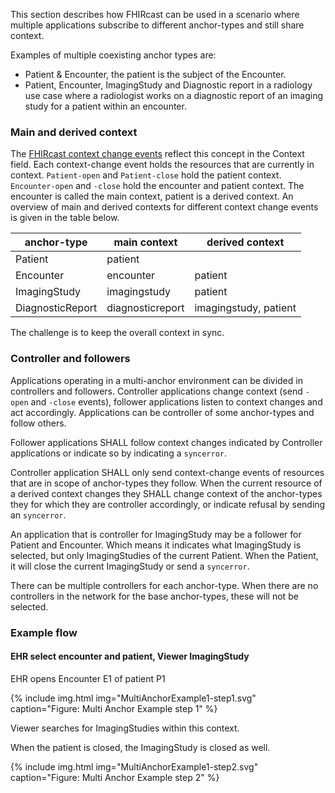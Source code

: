 This section describes how FHIRcast can be used in a scenario where multiple applications subscribe to different anchor-types and still share context.

Examples of multiple coexisting anchor types are:

* Patient & Encounter, the patient is the subject of the Encounter.
* Patient, Encounter, ImagingStudy and Diagnostic report in a radiology use case where a radiologist works on a diagnostic report of an imaging study for a patient within an encounter.

### Main and derived context

The [FHIRcast context change events](3-Events.html) reflect this concept in the Context field. Each context-change event holds the resources that are currently in context.  `Patient-open` and `Patient-close` hold the patient context. `Encounter-open` and `-close` hold the encounter and patient context. The encounter is called the main context, patient is a derived context. An overview of main and derived contexts for different context change events is given in the table below.

| anchor-type | main context | derived context |
|-------------|--------------|-----------------|
| Patient     | patient | |
| Encounter   | encounter | patient |
| ImagingStudy | imagingstudy | patient |
| DiagnosticReport | diagnosticreport | imagingstudy, patient |

The challenge is to keep the overall context in sync.

### Controller and followers

Applications operating in a multi-anchor environment can be divided in controllers and followers. Controller applications change context (send `-open` and `-close` events), follower applications listen to context changes and act accordingly. Applications can be controller of some anchor-types and follow others.

Follower applications SHALL follow context changes indicated by Controller applications or indicate so by indicating a `syncerror`.

Controller application SHALL only send context-change events of resources that are in scope of anchor-types they follow. When the current resource of a derived context changes they SHALL change context of the anchor-types they for which they are controller accordingly, or indicate refusal by sending an `syncerror`.

An application that is controller for ImagingStudy may be a follower for Patient and Encounter. Which means it indicates what ImagingStudy is selected, but only ImagingStudies of the current Patient. When the Patient, it will close the current ImagingStudy or send a `syncerror`.

There can be multiple controllers for each anchor-type. When there are no controllers in the network for the base anchor-types, these will not be selected.

### Example flow

#### EHR select encounter and patient, Viewer ImagingStudy

EHR opens Encounter E1 of patient P1

{% include img.html img="MultiAnchorExample1-step1.svg" caption="Figure: Multi Anchor Example step 1" %}

Viewer searches for ImagingStudies within this context.

When the patient is closed, the ImagingStudy is closed as well.

{% include img.html img="MultiAnchorExample1-step2.svg" caption="Figure: Multi Anchor Example step 2" %}
